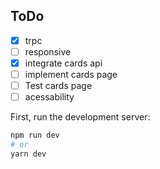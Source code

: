 

## ToDo

 - [x] trpc
 - [ ] responsive
 - [x] integrate cards api
 - [ ] implement cards page
 - [ ] Test cards page
 - [ ] acessability

First, run the development server:

```bash
npm run dev
# or
yarn dev
```
